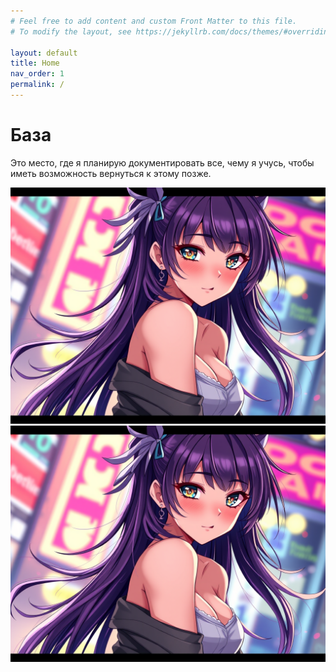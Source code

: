 ```yaml
---
# Feel free to add content and custom Front Matter to this file.
# To modify the layout, see https://jekyllrb.com/docs/themes/#overriding-theme-defaults

layout: default
title: Home
nav_order: 1
permalink: /
---
```


# База
Это место, где я планирую документировать все, чему я учусь, чтобы иметь возможность вернуться к этому позже.

![Router Setup](assets/images/CCNA/18.png)
![Routr Setup](assets/images/CCNA/18.png)